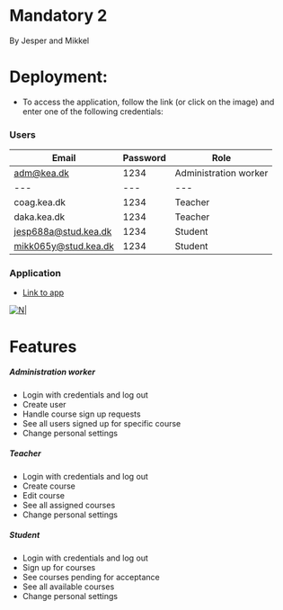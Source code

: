 # Mandatory 2
By Jesper and Mikkel


# Deployment:
  - To access the application, follow the link (or click on the image) and enter one of the following credentials:
 

### Users

| Email  | Password | Role |
|---|---|---|
| adm@kea.dk  | 1234  | Administration worker |
|---|---|---|
| coag.kea.dk | 1234  | Teacher |
| daka.kea.dk | 1234  | Teacher |
| jesp688a@stud.kea.dk  |  1234 | Student |
| mikk065y@stud.kea.dk  |  1234 | Student |



### Application 



* [Link to app](http://104.197.58.189)
 
[![N|](https://i.imgur.com/IjCgZpJ.jpg)](http://104.197.58.189)


# Features

##### Administration worker
  - Login with credentials and log out
  - Create user
  - Handle course sign up requests
  - See all users signed up for specific course
  - Change personal settings

##### Teacher
  - Login with credentials and log out
  - Create course
  - Edit course
  - See all assigned courses
  - Change personal settings

##### Student
  - Login with credentials and log out
  - Sign up for courses
  - See courses pending for acceptance
  - See all available courses
  - Change personal settings



